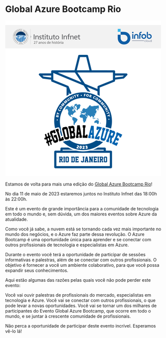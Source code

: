 # Global Azure Bootcamp Rio

![Global Azure Bootcamp Rio - Edição 2023](gabrio2023.png)

Estamos de volta para mais uma edição do [Global Azure Bootcamp Rio](http://gabrio.azurewebsites.net/)!

No dia 11 de maio de 2023 estaremos juntos no Instituto Infnet das 18:00h às 22:00h.

Este é um evento de grande importância para a comunidade de tecnologia em todo o mundo e, sem dúvida, um dos maiores eventos sobre Azure da atualidade.

Como você já sabe, a nuvem está se tornando cada vez mais importante no mundo dos negócios, e o Azure faz parte dessa revolução. O Azure Bootcamp é uma oportunidade única para aprender e se conectar com outros profissionais de tecnologia e especialistas em Azure.

Durante o evento você terá a oportunidade de participar de sessões informativas e palestras, além de se conectar com outros profissionais. O objetivo é fornecer a você um ambiente colaborativo, para que você possa expandir seus conhecimentos.

Aqui estão algumas das razões pelas quais você não pode perder este evento:

Você vai ouvir palestras de profissionais do mercado, especialistas em tecnologia e Azure.
Você vai se conectar com outros profissionais, o que pode levar a novas oportunidades.
Você vai se tornar um dos milhares de participantes do Evento Global Azure Bootcamp, que ocorre em todo o mundo, e se juntar à crescente comunidade de profissionais.

Não perca a oportunidade de participar deste evento incrível. Esperamos vê-lo lá!
